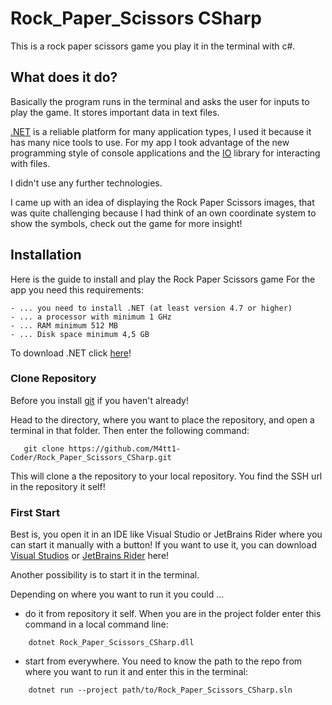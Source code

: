 # Rock_Paper_Scissors CSharp
This is a rock paper scissors game you play it in the terminal with c#.

## What does it do?

Basically the program runs in the terminal and asks the user for inputs to play the game.
It stores important data in text files.

[.NET](https://dotnet.microsoft.com/en-us/) is a reliable platform for many application types, I used it because it has many nice tools to use.
For my app I took advantage of the new programming style of console applications and the [IO](https://learn.microsoft.com/en-us/dotnet/standard/io/) library for interacting with files.

I didn't use any further technologies.

I came up with an idea of displaying the Rock Paper Scissors images, that was quite challenging because I had think of an own coordinate system to show the symbols, check out the game for more insight!

## Installation 
Here is the guide to install and play the Rock Paper Scissors game
For the app you need this requirements:

    - ... you need to install .NET (at least version 4.7 or higher) 
    - ... a processor with minimum 1 GHz
    - ... RAM minimum 512 MB 
    - ... Disk space minimum 4,5 GB

To download .NET click [here](https://dotnet.microsoft.com/en-us/download)!

### Clone Repository 
Before you install [git](https://git-scm.com/downloads) if you haven't already!


Head to the directory, where you want to place the repository, and open a terminal in that folder.
Then enter the following command:

```
   git clone https://github.com/M4tt1-Coder/Rock_Paper_Scissors_CSharp.git 
```

This will clone a the repository to your local repository.
You find the SSH url in the repository it self!

### First Start
Best is, you open it in an IDE like Visual Studio or JetBrains Rider where you can start it manually with a button!
If you want to use it, you can download [Visual Studios](https://visualstudio.microsoft.com/vs/community/) or [JetBrains Rider](https://www.jetbrains.com/rider/download/#section=mac) here!

Another possibility is to start it in the terminal. 

Depending on where you want to run it you could ...

- do it from repository it self. When you are in the project folder enter this command in a local command line:
```
    dotnet Rock_Paper_Scissors_CSharp.dll
```
- start from everywhere. You need to know the path to the repo from where you want to run it and enter this in the terminal: 
```
    dotnet run --project path/to/Rock_Paper_Scissors_CSharp.sln
```

